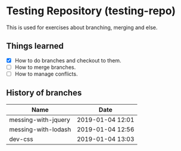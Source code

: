 # Testing Repository (testing-repo)

This is used for exercises about branching, merging and else.

## Things learned

- [X] How to do branches and checkout to them.
- [ ] How to merge branches.
- [ ] How to manage conflicts.

## History of branches

Name|Date
-|-
messing-with-jquery|2019-01-04 12:01
messing-with-lodash|2019-01-04 12:56
dev-css|2019-01-04 13:03
